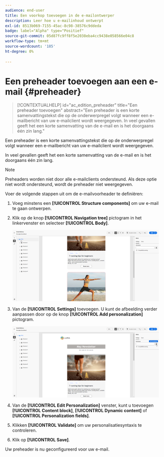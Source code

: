 ```yaml
---
audience: end-user
title: Een voorkop toevoegen in de e-mailontwerper
description: Leer hoe u e-mailinhoud ontwerpt
exl-id: 8513b069-7155-45ac-8c98-38576c9ddeda
badge: label="Alpha" type="Positief"
source-git-commit: 05d87fc9ff8f5e2038eba4cc9438e058566e04c8
workflow-type: tm+mt
source-wordcount: '185'
ht-degree: 0%

---
```


# Een preheader toevoegen aan een e-mail {#preheader}

>[!CONTEXTUALHELP]
>id="ac_edition_preheader"
>title="Een preheader toevoegen"
>abstract="Een preheader is een korte samenvattingstekst die op de onderwerpregel volgt wanneer een e-mailbericht van uw e-mailclient wordt weergegeven. In veel gevallen geeft het een korte samenvatting van de e-mail en is het doorgaans één zin lang."

Een preheader is een korte samenvattingstekst die op de onderwerpregel volgt wanneer een e-mailbericht van uw e-mailclient wordt weergegeven.

In veel gevallen geeft het een korte samenvatting van de e-mail en is het doorgaans één zin lang.

>[!NOTE]
>
>Preheaders worden niet door alle e-mailclients ondersteund. Als deze optie niet wordt ondersteund, wordt de preheader niet weergegeven.

Voer de volgende stappen uit om de e-mailvoorheader te definiëren:

1. Voeg minstens een **[!UICONTROL Structure components]** om uw e-mail te gaan ontwerpen.

1. Klik op de knop **[!UICONTROL Navigation tree]** pictogram in het linkervenster en selecteer **[!UICONTROL Body]**.

   ![](assets/preheader_body.png)

1. Van de **[!UICONTROL Settings]** toevoegen. U kunt de afbeelding verder aanpassen door op de knop **[!UICONTROL Add personalization]** pictogram.

   ![](assets/preheader_body_settings.png)

1. Van de **[!UICONTROL Edit Personalization]** venster, kunt u toevoegen **[!UICONTROL Content block]**, **[!UICONTROL Dynamic content]** of **[!UICONTROL Personalization fields]**.

1. Klikken **[!UICONTROL Validate]** om uw personalisatiesyntaxis te controleren.

1. Klik op **[!UICONTROL Save]**.

Uw preheader is nu geconfigureerd voor uw e-mail.
